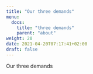 ```yaml
---
title: "Our three demands"
menu:
  docs:
    title: "three demands"
    parent: "about"
weight: 20
date: 2021-04-20T07:17:41+02:00
draft: false
---
```


Our three demands
